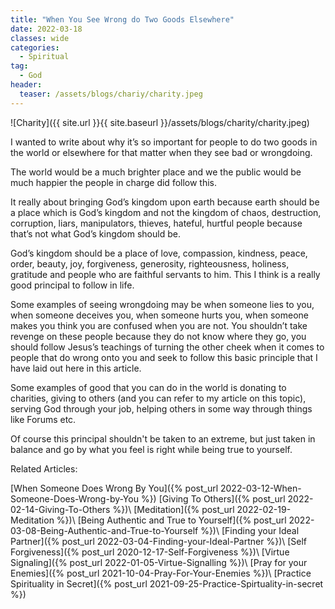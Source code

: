 ```yaml
---
title: "When You See Wrong do Two Goods Elsewhere"
date: 2022-03-18
classes: wide
categories:
  - Spiritual 
tag:
  - God
header: 
  teaser: /assets/blogs/chariy/charity.jpeg
---
```


![Charity]({{ site.url }}{{ site.baseurl }}/assets/blogs/charity/charity.jpeg)

I wanted to write about why it’s so important for people to do two goods in the world or elsewhere for that matter when they see bad or wrongdoing.

The world would be a much brighter place and we the public would be much happier the people in charge did follow this.

It really about bringing God’s kingdom upon earth because earth should be a place which is God’s kingdom and not the kingdom of chaos, destruction, corruption, liars, manipulators, thieves, hateful, hurtful people because that’s not what God’s kingdom should be.

God’s kingdom should be a place of love, compassion, kindness, peace, order, beauty, joy, forgiveness, generosity, righteousness, holiness, gratitude and people who are faithful servants to him. This I think is a really good principal to follow in life.

Some examples of seeing wrongdoing may be when someone lies to you, when someone deceives you, when someone hurts you, when someone makes you think you are confused when you are not. You shouldn’t take revenge on these people because they do not know where they go, you should follow Jesus’s teachings of turning the other cheek when it comes to people that do wrong onto you and seek to follow this basic principle that I have laid out here in this article. 

Some examples of good that you can do in the world is donating to charities, giving to others (and you can refer to my article on this topic), serving God through your job, helping others in some way through things like Forums etc.

Of course this principal shouldn't be taken to an extreme, but just taken in balance and go by what you feel is right while being true to yourself.

Related Articles:

[When Someone Does Wrong By You]({% post_url 2022-03-12-When-Someone-Does-Wrong-by-You %})
[Giving To Others]({% post_url 2022-02-14-Giving-To-Others %})\\
[Meditation]({% post_url 2022-02-19-Meditation %})\\
[Being Authentic and True to Yourself]({% post_url 2022-03-08-Being-Authentic-and-True-to-Yourself %})\\
[Finding your Ideal Partner]({% post_url 2022-03-04-Finding-your-Ideal-Partner %})\\
[Self Forgiveness]({% post_url 2020-12-17-Self-Forgiveness %})\\
[Virtue Signaling]({% post_url 2022-01-05-Virtue-Signalling %})\\
[Pray for your Enemies]({% post_url 2021-10-04-Pray-For-Your-Enemies %})\\
[Practice Spirituality in Secret]({% post_url 2021-09-25-Practice-Spirtuality-in-secret %})




